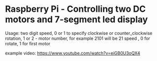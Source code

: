 Raspberry Pi - Controlling two DC motors and 7-segment led display 
===========

Usage: two digit speed, 0 or 1 to specify clockwise or counter_clockwise rotation, 1 or 2 - motor number, for example 2101 will be 21 speed , 0 for rotate, 1 for first motor 

example video:
https://www.youtube.com/watch?v=eiGB0U3oQX4
